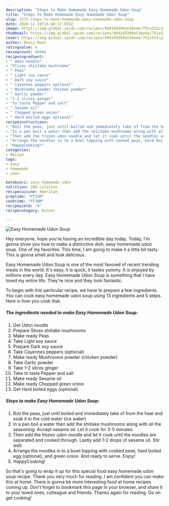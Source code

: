 ```yaml
---
description: "Steps to Make Homemade Easy Homemade Udon Soup"
title: "Steps to Make Homemade Easy Homemade Udon Soup"
slug: 2272-steps-to-make-homemade-easy-homemade-udon-soup
date: 2020-12-15T15:48:17.855Z
image: https://img-global.cpcdn.com/recipes/994349399a53bede/751x532cq70/easy-homemade-udon-soup-recipe-main-photo.jpg
thumbnail: https://img-global.cpcdn.com/recipes/994349399a53bede/751x532cq70/easy-homemade-udon-soup-recipe-main-photo.jpg
cover: https://img-global.cpcdn.com/recipes/994349399a53bede/751x532cq70/easy-homemade-udon-soup-recipe-main-photo.jpg
author: Nancy Mann
ratingvalue: 4
reviewcount: 40484
recipeingredient:
- " Udon noodle"
- "Slices shiitake mushrooms"
- " Peas"
- " Light soy sauce"
- " Dark soy sauce"
- " Cayennes peppers optional"
- " Mushrooms powder chicken powder"
- " Garlic powder"
- "1-2 slices ginger"
- "to taste Pepper and salt"
- " Sesame oil"
- " Chopped green onion"
- " Hard boiled eggs optional"
recipeinstructions:
- "Boil the peas, just until boiled and immediately take of from the heat and soak it in the cold water (ice water)"
- "In a pan boil a water then add the shiitake mushrooms along with all the seasoning. Accept sesame oil. Let it cook for 3-5 minutes."
- "Then add the frozen udon noodle and let it cook until the noodles are separated and cooked through. Lastly add 1-2 drops of sesame oil. Stir well."
- "Arrange the noodles in to a bowl topping with cooked peas, hard boiled egg (optional), and green onion. And ready to serve. Enjoy!"
- "HappyCooking!"
categories:
- Recipe
tags:
- easy
- homemade
- udon

katakunci: easy homemade udon 
nutrition: 289 calories
recipecuisine: American
preptime: "PT32M"
cooktime: "PT38M"
recipeyield: "4"
recipecategory: Dinner

---
```



![Easy Homemade Udon Soup](https://img-global.cpcdn.com/recipes/994349399a53bede/751x532cq70/easy-homemade-udon-soup-recipe-main-photo.jpg)

Hey everyone, hope you're having an incredible day today. Today, I'm gonna show you how to make a distinctive dish, easy homemade udon soup. One of my favorites. This time, I am going to make it a little bit tasty. This is gonna smell and look delicious.



Easy Homemade Udon Soup is one of the most favored of recent trending meals in the world. It's easy, it is quick, it tastes yummy. It is enjoyed by millions every day. Easy Homemade Udon Soup is something that I have loved my entire life. They're nice and they look fantastic.


To begin with this particular recipe, we have to prepare a few ingredients. You can cook easy homemade udon soup using 13 ingredients and 5 steps. Here is how you cook that.

<!--inarticleads1-->

##### The ingredients needed to make Easy Homemade Udon Soup:

1. Get  Udon noodle
1. Prepare Slices shiitake mushrooms
1. Make ready  Peas
1. Take  Light soy sauce
1. Prepare  Dark soy sauce
1. Take  Cayennes peppers (optional)
1. Make ready  Mushrooms powder (chicken powder)
1. Take  Garlic powder
1. Take 1-2 slices ginger
1. Take to taste Pepper and salt
1. Make ready  Sesame oil
1. Make ready  Chopped green onion
1. Get  Hard boiled eggs (optional)




<!--inarticleads2-->

##### Steps to make Easy Homemade Udon Soup:

1. Boil the peas, just until boiled and immediately take of from the heat and soak it in the cold water (ice water)
1. In a pan boil a water then add the shiitake mushrooms along with all the seasoning. Accept sesame oil. Let it cook for 3-5 minutes.
1. Then add the frozen udon noodle and let it cook until the noodles are separated and cooked through. Lastly add 1-2 drops of sesame oil. Stir well.
1. Arrange the noodles in to a bowl topping with cooked peas, hard boiled egg (optional), and green onion. And ready to serve. Enjoy!
1. HappyCooking!




So that's going to wrap it up for this special food easy homemade udon soup recipe. Thank you very much for reading. I am confident you can make this at home. There is gonna be more interesting food at home recipes coming up. Don't forget to bookmark this page in your browser, and share it to your loved ones, colleague and friends. Thanks again for reading. Go on get cooking!
